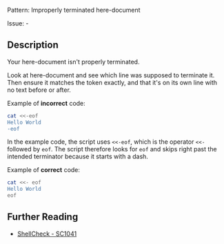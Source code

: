 Pattern: Improperly terminated here-document

Issue: -

## Description

Your here-document isn't properly terminated.

Look at here-document and see which line was supposed to terminate it. Then ensure it matches the token exactly, and that it's on its own line with no text before or after.

Example of **incorrect** code:

```sh
cat <<-eof
Hello World
-eof
```

In the example code, the script uses `<<-eof`, which is the operator `<<-` followed by `eof`. The script therefore looks for `eof` and skips right past the intended terminator because it starts with a dash.

Example of **correct** code:

```sh
cat <<- eof
Hello World
eof
```

## Further Reading

* [ShellCheck - SC1041](https://github.com/koalaman/shellcheck/wiki/SC1041)
